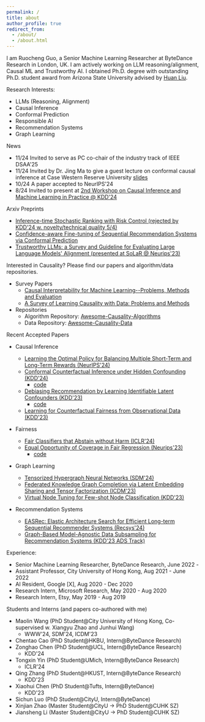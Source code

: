 ```yaml
---
permalink: /
title: about
author_profile: true
redirect_from: 
  - /about/
  - /about.html
---
```


I am Ruocheng Guo, a Senior Machine Learning Researcher at ByteDance Research in London, UK. I am actively working on LLM reasoning/alignment, Causal ML and Trustworthy AI. I obtained Ph.D. degree with outstanding Ph.D. student award from Arizona State University advised by [Huan Liu](http://www.public.asu.edu/~huanliu/).

Research Interests:
- LLMs (Reasoning, Alignment)
- Causal Inference
- Conformal Prediction
- Responsible AI
- Recommendation Systems
- Graph Learning

News
- 11/24 Invited to serve as PC co-chair of the industry track of IEEE DSAA'25
- 11/24 Invited by Dr. Jing Ma to give a guest lecture on conformal causal inference at Case Western Reserve University [slides]() 
- 10/24 A paper accepted to NeurIPS'24
- 8/24 Invited to present at [2nd Workshop on Causal Inference and Machine Learning in Practice @ KDD'24](https://causal-machine-learning.github.io/kdd2024-workshop/)


Arxiv Preprints
- [Inference-time Stochastic Ranking with Risk Control (rejected by KDD'24 w. novelty/technical quality 5/4)](https://arxiv.org/abs/2306.07188)
- [Confidence-aware Fine-tuning of Sequential Recommendation Systems via Conformal Prediction](https://arxiv.org/pdf/2402.08976)
- [Trustworthy LLMs: a Survey and Guideline for Evaluating Large Language Models' Alignment (presented at SoLaR @ Neurips'23)](https://arxiv.org/abs/2308.05374)


Interested in Causality? Please find our papers and algorithm/data repositories.
- Survey Papers
  - [Causal Interpretability for Machine Learning--Problems, Methods and Evaluation](https://arxiv.org/pdf/2003.03934.pdf)
  - [A Survey of Learning Causality with Data: Problems and Methods](https://arxiv.org/pdf/1809.09337)
- Repositories
  - Algorithm Repository: [Awesome-Causality-Algorithms](https://github.com/rguo12/awesome-causality-algorithms)
  - Data Repository: [Awesome-Causality-Data](https://github.com/rguo12/awesome-causality-data)

Recent Accepted Papers
- Causal Inference
  - [Learning the Optimal Policy for Balancing Multiple Short-Term and Long-Term Rewards (NeurIPS'24)]()
  - [Conformal Counterfactual Inference under Hidden Confounding (KDD'24)](https://arxiv.org/abs/2405.12387)
    - [code](https://github.com/rguo12/KDD24-Conformal)
  - [Debiasing Recommendation by Learning Identifiable Latent Confounders (KDD'23)](https://arxiv.org/pdf/2302.05052.pdf)
    - [code](https://github.com/BgmLover/iDCF)
  - [Learning for Counterfactual Fairness from Observational Data (KDD'23)](https://arxiv.org/pdf/2307.08232.pdf)

- Fairness
  - [Fair Classifiers that Abstain without Harm (ICLR'24)](https://arxiv.org/abs/2310.06205)
  - [Equal Opportunity of Coverage in Fair Regression (Neurips'23)](https://arxiv.org/abs/2311.02243)
    - [code](https://github.com/fangxin-wang/bfqr)

- Graph Learning
  - [Tensorized Hypergraph Neural Networks (SDM'24)](https://arxiv.org/abs/2306.02560)
  - [Federated Knowledge Graph Completion via Latent Embedding Sharing and Tensor Factorization (ICDM'23)]()
  - [Virtual Node Tuning for Few-shot Node Classification (KDD'23)](https://arxiv.org/pdf/2306.06063.pdf)  

- Recommendation Systems
  - [EASRec: Elastic Architecture Search for Efficient Long-term Sequential Recommender Systems (Recsys'24)](https://arxiv.org/abs/2402.00390)
  - [Graph-Based Model-Agnostic Data Subsampling for Recommendation Systems (KDD'23 ADS Track)](https://arxiv.org/pdf/2305.16391)


Experience:
- Senior Machine Learning Researcher, ByteDance Research, June 2022 - 
- Assistant Professor, City University of Hong Kong, Aug 2021 - June 2022
- AI Resident, Google [X], Aug 2020 - Dec 2020
- Research Intern, Microsoft Research, May 2020 - Aug 2020
- Research Intern, Etsy, May 2019 - Aug 2019

Students and Interns (and papers co-authored with me)
- Maolin Wang (PhD Student@City University of Hong Kong, Co-supervised w. Xiangyu Zhao and Junhui Wang)
  - WWW'24, SDM'24, ICDM'23
- Chentao Cao (PhD Student@HKBU, Intern@ByteDance Research)
- Zonghao Chen (PhD Student@UCL, Intern@ByteDance Research)
  - KDD'24
- Tongxin Yin (PhD Student@UMich, Intern@ByteDance Research)
  - ICLR'24
- Qing Zhang (PhD Student@HKUST, Intern@ByteDance Research)
  - KDD'23
- Xiaohui Chen (PhD Student@Tufts, Intern@ByteDance)
  - KDD'23
- Sichun Luo (PhD Student@CityU, Intern@ByteDance)
- Xinjian Zhao (Master Student@CityU -> PhD Student@CUHK SZ)
- Jiansheng Li (Master Student@CityU -> PhD Student@CUHK SZ)

